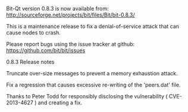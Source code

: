 Bit-Qt version 0.8.3 is now available from:
  http://sourceforge.net/projects/bit/files/Bit/bit-0.8.3/

This is a maintenance release to fix a denial-of-service attack that
can cause nodes to crash.

Please report bugs using the issue tracker at github:
  https://github.com/bit/bit/issues

0.8.3 Release notes

Truncate over-size messages to prevent a memory exhaustion attack.

Fix a regression that causes excessive re-writing of the 'peers.dat' file.


Thanks to Peter Todd for responsibly disclosing the vulnerability
( CVE-2013-4627 ) and creating a fix.
